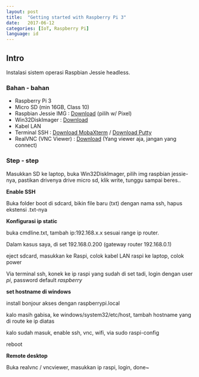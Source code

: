 ```yaml
---
layout: post
title:  "Getting started with Raspberry Pi 3"
date:   2017-06-12
categories: [IoT, Raspberry Pi]
language: id
---
```


## Intro

Instalasi sistem operasi Raspbian Jessie headless.


### Bahan - bahan
* Raspberry Pi 3
* Micro SD (min 16GB, Class 10)
* Raspbian Jessie IMG : [Download](https://www.raspberrypi.org/downloads/raspbian/) (pilih w/ Pixel)
* Win32DiskImager : [Download](https://sourceforge.net/projects/win32diskimager/)
* Kabel LAN
* Terminal SSH : [Download MobaXterm](http://mobaxterm.mobatek.net/download-home-edition.html) / [Download Putty](https://www.chiark.greenend.org.uk/~sgtatham/putty/latest.html)
* RealVNC (VNC Viewer) : [Download](https://www.realvnc.com/download/viewer/) (Yang viewer aja, jangan yang connect)

### Step - step

Masukkan SD ke laptop, buka Win32DiskImager, pilih img raspbian jessie-nya, pastikan drivenya drive micro sd, klik write, tunggu sampai beres..

**Enable SSH**

Buka folder boot di sdcard, bikin file baru (txt) dengan nama ssh, hapus ekstensi .txt-nya

**Konfigurasi ip static**

buka cmdline.txt, tambah ip:192.168.x.x sesuai range ip router.

Dalam kasus saya, di set 192.168.0.200 (gateway router 192.168.0.1)

eject sdcard, masukkan ke Raspi, colok kabel LAN raspi ke laptop, colok power

Via terminal ssh, konek ke ip raspi yang sudah di set tadi, login dengan user *pi*, password default *raspberry*

**set hostname di windows**

install bonjour akses dengan raspberrypi.local

kalo masih gabisa, ke windows/system32/etc/host, tambah hostname yang di route ke ip diatas

kalo sudah masuk, enable ssh, vnc, wifi, via sudo raspi-config

reboot

**Remote desktop**

Buka realvnc / vncviewer, masukkan ip raspi, login, done~
